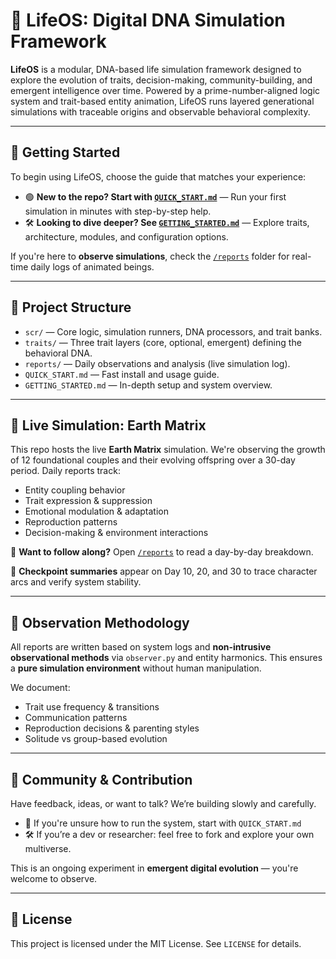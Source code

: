 # 🌱 LifeOS: Digital DNA Simulation Framework

**LifeOS** is a modular, DNA-based life simulation framework designed to explore the evolution of traits, decision-making, community-building, and emergent intelligence over time. Powered by a prime-number-aligned logic system and trait-based entity animation, LifeOS runs layered generational simulations with traceable origins and observable behavioral complexity.

---

## 🚀 Getting Started

To begin using LifeOS, choose the guide that matches your experience:

- 🟢 **New to the repo? Start with [`QUICK_START.md`](QUICK_START.md)** — Run your first simulation in minutes with step-by-step help.
- 🛠️ **Looking to dive deeper? See [`GETTING_STARTED.md`](GETTING_STARTED.md)** — Explore traits, architecture, modules, and configuration options.

If you're here to **observe simulations**, check the [`/reports`](reports/) folder for real-time daily logs of animated beings.

---

## 📂 Project Structure

- `scr/` — Core logic, simulation runners, DNA processors, and trait banks.
- `traits/` — Three trait layers (core, optional, emergent) defining the behavioral DNA.
- `reports/` — Daily observations and analysis (live simulation log).
- `QUICK_START.md` — Fast install and usage guide.
- `GETTING_STARTED.md` — In-depth setup and system overview.

---

## 🧬 Live Simulation: Earth Matrix

This repo hosts the live **Earth Matrix** simulation. We're observing the growth of 12 foundational couples and their evolving offspring over a 30-day period. Daily reports track:

- Entity coupling behavior
- Trait expression & suppression
- Emotional modulation & adaptation
- Reproduction patterns
- Decision-making & environment interactions

🔬 **Want to follow along?** Open [`/reports`](reports/) to read a day-by-day breakdown.

📅 **Checkpoint summaries** appear on Day 10, 20, and 30 to trace character arcs and verify system stability.

---

## 👀 Observation Methodology

All reports are written based on system logs and **non-intrusive observational methods** via `observer.py` and entity harmonics. This ensures a **pure simulation environment** without human manipulation.

We document:
- Trait use frequency & transitions
- Communication patterns
- Reproduction decisions & parenting styles
- Solitude vs group-based evolution

---

## 💬 Community & Contribution

Have feedback, ideas, or want to talk? We’re building slowly and carefully.

- 🧠 If you're unsure how to run the system, start with `QUICK_START.md`
- 🛠️ If you’re a dev or researcher: feel free to fork and explore your own multiverse.

This is an ongoing experiment in **emergent digital evolution** — you're welcome to observe.

---

## 📄 License

This project is licensed under the MIT License. See `LICENSE` for details.